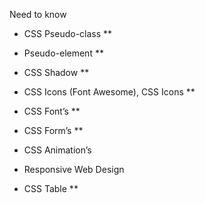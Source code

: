 Need to know
- CSS Pseudo-class **
- Pseudo-element **
- CSS Shadow ** 

- CSS Icons (Font Awesome), CSS Icons **
- CSS Font’s **
- CSS Form’s **

- CSS Animation’s 


- Responsive Web Design


- CSS Table **